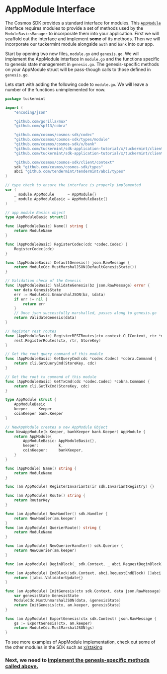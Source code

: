# AppModule Interface

The Cosmos SDK provides a standard interface for modules. This [`AppModule`](https://github.com/cosmos/cosmos-sdk/blob/master/types/module.go) interface requires modules to provide a set of methods used by the `ModuleBasicsManager` to incorporate them into your application. First we will scaffold out the interface and implement **some** of its methods. Then we will incorporate our tuckermint module alongside `auth` and `bank` into our app.

Start by opening two new files, `module.go` and `genesis.go`. We will implement the AppModule interface in `module.go` and the functions specific to genesis state management in `genesis.go`. The genesis-specific methods on your AppModule struct will be pass-though calls to those defined in `genesis.go`.

Lets start with adding the following code to `module.go`. We will leave a number of the functions unimplemented for now.

```go
package tuckermint

import (
	"encoding/json"

	"github.com/gorilla/mux"
	"github.com/spf13/cobra"

	"github.com/cosmos/cosmos-sdk/codec"
	"github.com/cosmos/cosmos-sdk/types/module"
	"github.com/cosmos/cosmos-sdk/x/bank"
	"github.com/tuckermint/sdk-application-tutorial/x/tuckermint/client/cli"
	"github.com/tuckermint/sdk-application-tutorial/x/tuckermint/client/rest"

	"github.com/cosmos/cosmos-sdk/client/context"
	sdk "github.com/cosmos/cosmos-sdk/types"
	abci "github.com/tendermint/tendermint/abci/types"
)

// type check to ensure the interface is properly implemented
var (
	_ module.AppModule      = AppModule{}
	_ module.AppModuleBasic = AppModuleBasic{}
)

// app module Basics object
type AppModuleBasic struct{}

func (AppModuleBasic) Name() string {
	return ModuleName
}

func (AppModuleBasic) RegisterCodec(cdc *codec.Codec) {
	RegisterCodec(cdc)
}

func (AppModuleBasic) DefaultGenesis() json.RawMessage {
	return ModuleCdc.MustMarshalJSON(DefaultGenesisState())
}

// Validation check of the Genesis
func (AppModuleBasic) ValidateGenesis(bz json.RawMessage) error {
	var data GenesisState
	err := ModuleCdc.UnmarshalJSON(bz, &data)
	if err != nil {
		return err
	}
	// Once json successfully marshalled, passes along to genesis.go
	return ValidateGenesis(data)
}

// Register rest routes
func (AppModuleBasic) RegisterRESTRoutes(ctx context.CLIContext, rtr *mux.Router) {
	rest.RegisterRoutes(ctx, rtr, StoreKey)
}

// Get the root query command of this module
func (AppModuleBasic) GetQueryCmd(cdc *codec.Codec) *cobra.Command {
	return cli.GetQueryCmd(StoreKey, cdc)
}

// Get the root tx command of this module
func (AppModuleBasic) GetTxCmd(cdc *codec.Codec) *cobra.Command {
	return cli.GetTxCmd(StoreKey, cdc)
}

type AppModule struct {
	AppModuleBasic
	keeper     Keeper
	coinKeeper bank.Keeper
}

// NewAppModule creates a new AppModule Object
func NewAppModule(k Keeper, bankKeeper bank.Keeper) AppModule {
	return AppModule{
		AppModuleBasic: AppModuleBasic{},
		keeper:         k,
		coinKeeper:     bankKeeper,
	}
}

func (AppModule) Name() string {
	return ModuleName
}

func (am AppModule) RegisterInvariants(ir sdk.InvariantRegistry) {}

func (am AppModule) Route() string {
	return RouterKey
}

func (am AppModule) NewHandler() sdk.Handler {
	return NewHandler(am.keeper)
}
func (am AppModule) QuerierRoute() string {
	return ModuleName
}

func (am AppModule) NewQuerierHandler() sdk.Querier {
	return NewQuerier(am.keeper)
}

func (am AppModule) BeginBlock(_ sdk.Context, _ abci.RequestBeginBlock) {}

func (am AppModule) EndBlock(sdk.Context, abci.RequestEndBlock) []abci.ValidatorUpdate {
	return []abci.ValidatorUpdate{}
}

func (am AppModule) InitGenesis(ctx sdk.Context, data json.RawMessage) []abci.ValidatorUpdate {
	var genesisState GenesisState
	ModuleCdc.MustUnmarshalJSON(data, &genesisState)
	return InitGenesis(ctx, am.keeper, genesisState)
}

func (am AppModule) ExportGenesis(ctx sdk.Context) json.RawMessage {
	gs := ExportGenesis(ctx, am.keeper)
	return ModuleCdc.MustMarshalJSON(gs)
}
```

To see more examples of AppModule implementation, check out some of the other modules in the SDK such as [x/staking](https://github.com/cosmos/cosmos-sdk/blob/master/x/staking/genesis.go)

### Next, we need to [implement the genesis-specific methods called above.](./genesis.md)
